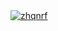 
  <a href="https://github.com/ryo-ma/github-profile-trophy">
    <img src="https://github-profile-trophy.vercel.app/?username=zhqnrf" alt="zhqnrf" />
  </a>

